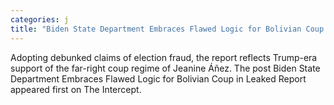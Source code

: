 ```yaml
---
categories: j
title: "Biden State Department Embraces Flawed Logic for Bolivian Coup in Leaked Report"
---
```

Adopting debunked claims of election fraud, the report reflects Trump-era support of the far-right coup regime of Jeanine Áñez.
The post Biden State Department Embraces Flawed Logic for Bolivian Coup in Leaked Report appeared first on The Intercept.

